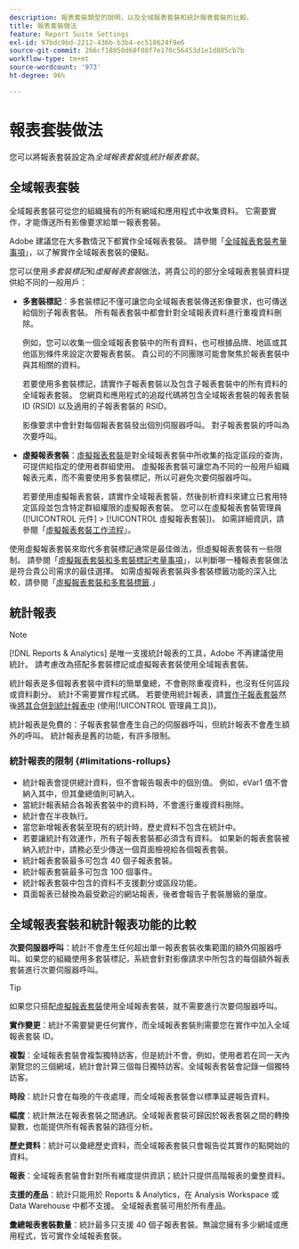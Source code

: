 ```yaml
---
description: 報表套裝類型的說明，以及全域報表套裝和統計報表套裝的比較。
title: 報表套裝做法
feature: Report Suite Settings
exl-id: 97bdc9bd-2212-436b-b3b4-ec518624f9e6
source-git-commit: 266cf18050d60f08f7e170c56453d1e1d805cb7b
workflow-type: tm+mt
source-wordcount: '973'
ht-degree: 96%

---
```


# 報表套裝做法

<!-- change filename since page name changed? -->

您可以將報表套裝設定為&#x200B;*全域報表套裝*&#x200B;或&#x200B;*統計報表套裝*。

## 全域報表套裝

全域報表套裝可從您的組織擁有的所有網域和應用程式中收集資料。 它需要實作，才能傳送所有影像要求給單一報表套裝。

Adobe 建議您在大多數情況下都實作全域報表套裝。 請參閱「[全域報表套裝考量事項](https://experienceleague.adobe.com/docs/analytics/implementation/prepare/global-rs.html)」，以了解實作全域報表套裝的優點。

您可以使用&#x200B;*多套裝標記*&#x200B;和&#x200B;*虛擬報表套裝*&#x200B;做法，將貴公司的部分全域報表套裝資料提供給不同的一般用戶：

* **多套裝標記**：多套裝標記不僅可讓您向全域報表套裝傳送影像要求，也可傳送給個別子報表套裝。 所有報表套裝中都會針對全域報表資料進行重複資料刪除。

  例如，您可以收集一個全域報表套裝中的所有資料，也可根據品牌、地區或其他區別條件來設定次要報表套裝。 貴公司的不同團隊可能會聚焦於報表套裝中與其相關的資料。

  若要使用多套裝標記，請實作子報表套裝以及包含子報表套裝中的所有資料的全域報表套裝。 您網頁和應用程式的追蹤代碼將包含全域報表套裝的報表套裝 ID (RSID) 以及適用的子報表套裝的 RSID。<!-- Wording/be more specific? And include any links? -->

  影像要求中會針對每個報表套裝發出個別伺服器呼叫。 對子報表套裝的呼叫為次要呼叫。

* **虛擬報表套裝**：[虛擬報表套裝](/help/components/vrs/vrs-about.md)是對全域報表套裝中所收集的指定區段的查詢，可提供給指定的使用者群組使用。 虛擬報表套裝可讓您為不同的一般用戶組織報表元素，而不需要使用多套裝標記，所以可避免次要伺服器呼叫。

  若要使用虛擬報表套裝，請實作全域報表套裝，然後剖析資料來建立已套用特定區段並包含特定群組權限的虛擬報表套裝。 您可以在虛擬報表套裝管理員([!UICONTROL 元件] > [!UICONTROL 虛擬報表套裝])。 如需詳細資訊，請參閱「[虛擬報表套裝工作流程](/help/components/vrs/c-workflow-vrs/vrs-workflow.md)」。

使用虛擬報表套裝來取代多套裝標記通常是最佳做法，但虛擬報表套裝有一些限制。 請參閱「[虛擬報表套裝和多套裝標記考量事項](/help/components/vrs/vrs-considerations.md)」，以判斷哪一種報表套裝做法是符合貴公司需求的最佳選擇。 如需虛擬報表套裝與多套裝標籤功能的深入比較，請參閱「[虛擬報表套裝和多套裝標籤](/help/components/vrs/vrs-about.md#section_317E4D21CCD74BC38166D2F57D214F78).」

## 統計報表

>[!NOTE]
>
>[!DNL Reports & Analytics] 是唯一支援統計報表的工具，Adobe 不再建議使用統計。 請考慮改為搭配多套裝標記或虛擬報表套裝使用全域報表套裝。

統計報表是多個報表套裝中資料的簡單彙總，不會刪除重複資料，也沒有任何區段或資料劃分。 統計不需要實作程式碼。 若要使用統計報表，請[實作子報表套裝](/help/admin/admin/c-manage-report-suites/c-new-report-suite/t-create-a-report-suite.md)然後[將其合併到統計報表中](/help/admin/admin/c-manage-report-suites/c-new-report-suite/t-rollups.md) (使用[!UICONTROL 管理員工具])。

統計報表是免費的：子報表套裝會產生自己的伺服器呼叫，但統計報表不會產生額外的呼叫。 統計報表是舊的功能，有許多限制。

### 統計報表的限制 {#limitations-rollups}

* 統計報表會提供總計資料，但不會報告報表中的個別值。 例如，eVar1 值不會納入其中，但其彙總值則可納入。
* 當統計報表結合各報表套裝中的資料時，不會進行重複資料刪除。
* 統計會在半夜執行。
* 當您新增報表套裝至現有的統計時，歷史資料不包含在統計中。
* 若要讓統計有效運作，所有子報表套裝都必須含有資料。 如果新的報表套裝被納入統計中，請務必至少傳送一個頁面檢視給各個報表套裝。
* 統計報表套裝最多可包含 40 個子報表套裝。
* 統計報表套裝最多可包含 100 個事件。
* 統計報表套裝中包含的資料不支援劃分或區段功能。
* 頁面報表已替換為最受歡迎的網站報表，後者會報告子套裝層級的量度。

## 全域報表套裝和統計報表功能的比較

**次要伺服器呼叫**：統計不會產生任何超出單一報表套裝收集範圍的額外伺服器呼叫。如果您的組織使用多套裝標記，系統會針對影像請求中所包含的每個額外報表套裝進行次要伺服器呼叫。

>[!TIP]
>
>如果您只搭配[虛擬報表套裝](/help/components/vrs/vrs-considerations.md)使用全域報表套裝，就不需要進行次要伺服器呼叫。

**實作變更**：統計不需要變更任何實作，而全域報表套裝則需要您在實作中加入全域報表套裝 ID。

**複製**：全域報表套裝會複製獨特訪客，但是統計不會。例如，使用者若在同一天內瀏覽您的三個網域，統計會計算三個每日獨特訪客。全域報表套裝會記錄一個獨特訪客。

**時段**：統計只會在每晚的午夜處理，而全域報表套裝會以標準延遲報告資料。

**幅度**：統計無法在報表套裝之間通訊。全域報表套裝可歸因於報表套裝之間的轉換變數，也能提供所有報表套裝的路徑分析。

**歷史資料**：統計可以彙總歷史資料，而全域報表套裝只會報告從其實作的點開始的資料。

**報表**：全域報表套裝會針對所有維度提供資訊；統計只提供高階報表的彙整資料。

**支援的產品**：統計只能用於 Reports &amp; Analytics，在 Analysis Workspace 或 Data Warehouse 中都不支援。 全域報表套裝可用於所有產品。

**彙總報表套裝數量**：統計最多只支援 40 個子報表套裝。無論您擁有多少網域或應用程式，皆可實作全域報表套裝。
